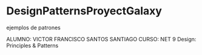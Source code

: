# DesignPatternsProyectGalaxy
ejemplos de patrones

ALUMNO: VICTOR FRANCISCO SANTOS SANTIAGO
CURSO: NET 9 Design: Principles & Patterns 
